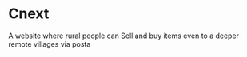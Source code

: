 # Cnext
A website where rural people can Sell and buy items even to a deeper remote villages via posta
